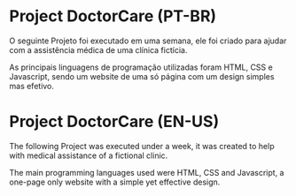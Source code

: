 # Project DoctorCare (PT-BR)

O seguinte Projeto foi executado em uma semana, ele foi criado para ajudar com a assistência médica de uma clínica fictícia.

As principais linguagens de programação utilizadas foram HTML, CSS e Javascript, sendo um website de uma só página com um design simples mas efetivo.

# Project DoctorCare (EN-US)

The following Project was executed under a week, it was created to help with medical assistance of a fictional clinic.

The main programming languages used were HTML, CSS and Javascript, a one-page only website with a simple yet effective design.
